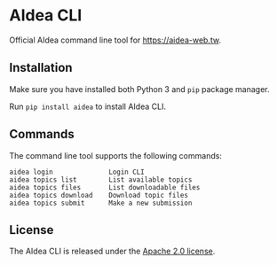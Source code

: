 # AIdea CLI #

Official AIdea command line tool for https://aidea-web.tw.

## Installation

Make sure you have installed both Python 3 and `pip` package manager.

Run `pip install aidea` to install AIdea CLI.

## Commands

The command line tool supports the following commands:

```
aidea login              Login CLI
aidea topics list        List available topics
aidea topics files       List downloadable files
aidea topics download    Download topic files
aidea topics submit      Make a new submission
```
## License

The AIdea CLI is released under the [Apache 2.0 license](LICENSE).
